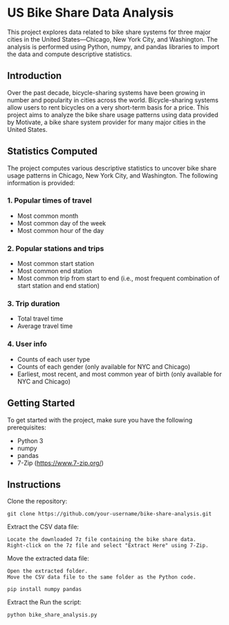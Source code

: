 # US Bike Share Data Analysis

This project explores data related to bike share systems for three major cities in the United States—Chicago, New York City, and Washington. The analysis is performed using Python, numpy, and pandas libraries to import the data and compute descriptive statistics.

## Introduction

Over the past decade, bicycle-sharing systems have been growing in number and popularity in cities across the world. Bicycle-sharing systems allow users to rent bicycles on a very short-term basis for a price. This project aims to analyze the bike share usage patterns using data provided by Motivate, a bike share system provider for many major cities in the United States.

## Statistics Computed

The project computes various descriptive statistics to uncover bike share usage patterns in Chicago, New York City, and Washington. The following information is provided:

### 1. Popular times of travel

- Most common month
- Most common day of the week
- Most common hour of the day

### 2. Popular stations and trips

- Most common start station
- Most common end station
- Most common trip from start to end (i.e., most frequent combination of start station and end station)

### 3. Trip duration

- Total travel time
- Average travel time

### 4. User info

- Counts of each user type
- Counts of each gender (only available for NYC and Chicago)
- Earliest, most recent, and most common year of birth (only available for NYC and Chicago)

## Getting Started

To get started with the project, make sure you have the following prerequisites:

- Python 3 
- numpy 
- pandas
- 7-Zip (https://www.7-zip.org/)
  
## Instructions

Clone the repository:

```shell
git clone https://github.com/your-username/bike-share-analysis.git
   ```
Extract the CSV data file:

    Locate the downloaded 7z file containing the bike share data.
    Right-click on the 7z file and select "Extract Here" using 7-Zip.

Move the extracted data file:

    Open the extracted folder.
    Move the CSV data file to the same folder as the Python code.
```shell
pip install numpy pandas
```
Extract the 
Run the script:
```shell
python bike_share_analysis.py
```
